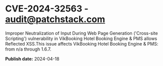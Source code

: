 # CVE-2024-32563 - audit@patchstack.com

Improper Neutralization of Input During Web Page Generation ('Cross-site Scripting') vulnerability in VikBooking Hotel Booking Engine & PMS allows Reflected XSS.This issue affects VikBooking Hotel Booking Engine & PMS: from n/a through 1.6.7.



**Publish date:** 2024-04-18
